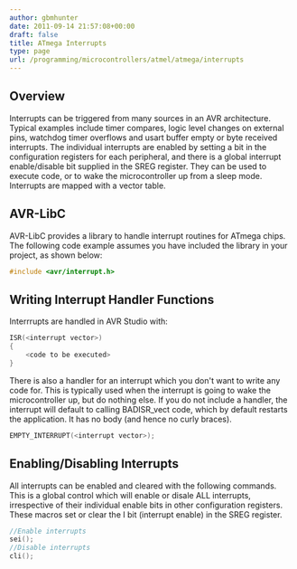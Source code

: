 ```yaml
---
author: gbmhunter
date: 2011-09-14 21:57:08+00:00
draft: false
title: ATmega Interrupts
type: page
url: /programming/microcontrollers/atmel/atmega/interrupts
---
```


## Overview

Interrupts can be triggered from many sources in an AVR architecture. Typical examples include timer compares, logic level changes on external pins, watchdog timer overflows and usart buffer empty or byte received interrupts. The individual interrupts are enabled by setting a bit in the configuration registers for each peripheral, and there is a global interrupt enable/disable bit supplied in the SREG register. They can be used to execute code, or to wake the microcontroller up from a sleep mode. Interrupts are mapped with a vector table.

## AVR-LibC

AVR-LibC provides a library to handle interrupt routines for ATmega chips. The following code example assumes you have included the library in your project, as shown below:

```c    
#include <avr/interrupt.h>
```    

## Writing Interrupt Handler Functions

Interrrupts are handled in AVR Studio with:

```c    
ISR(<interrupt vector>)
{
    <code to be executed>
}
```    

There is also a handler for an interrupt which you don't want to write any code for. This is typically used when the interrupt is going to wake the microcontroller up, but do nothing else. If you do not include a handler, the interrupt will default to calling BADISR_vect code, which by default restarts the application. It has no body (and hence no curly braces).

```c   
EMPTY_INTERRUPT(<interrupt vector>);
```    

## Enabling/Disabling Interrupts

All interrupts can be enabled and cleared with the following commands. This is a global control which will enable or disale ALL interrupts, irrespective of their individual enable bits in other configuration registers. These macros set or clear the I bit (interrupt enable) in the SREG register.

```c   
//Enable interrupts
sei();
//Disable interrupts
cli();
```
